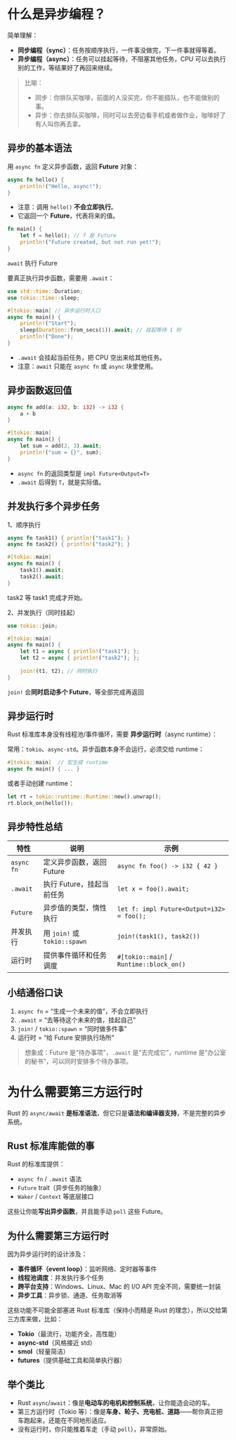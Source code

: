 # 什么是异步编程？

简单理解：

* **同步编程（sync）**：任务按顺序执行，一件事没做完，下一件事就得等着。
* **异步编程（async）**：任务可以挂起等待，不阻塞其他任务，CPU 可以去执行别的工作，等结果好了再回来继续。

> 比喻：
>
> * 同步：你排队买咖啡，前面的人没买完，你不能插队，也不能做别的事。
> * 异步：你去排队买咖啡，同时可以去旁边看手机或者做作业，咖啡好了有人叫你再去拿。


## 异步的基本语法


用 `async fn` 定义异步函数，返回 **Future** 对象：

```rust
async fn hello() {
    println!("Hello, async!");
}
```

* 注意：调用 `hello()` **不会立即执行**。
* 它返回一个 **Future**，代表将来的值。

```rust
fn main() {
    let f = hello(); // f 是 Future
    println!("Future created, but not run yet!");
}
```

`await` 执行 Future

要真正执行异步函数，需要用 `.await`：

```rust
use std::time::Duration;
use tokio::time::sleep;

#[tokio::main] // 异步运行时入口
async fn main() {
    println!("Start");
    sleep(Duration::from_secs(1)).await; // 挂起等待 1 秒
    println!("Done");
}
```

* `.await` 会挂起当前任务，把 CPU 空出来给其他任务。
* 注意：`await` 只能在 `async fn` 或 `async` 块里使用。

## 异步函数返回值

```rust
async fn add(a: i32, b: i32) -> i32 {
    a + b
}

#[tokio::main]
async fn main() {
    let sum = add(2, 3).await;
    println!("sum = {}", sum);
}
```

* `async fn` 的返回类型是 `impl Future<Output=T>`
* `.await` 后得到 `T`，就是实际值。


## 并发执行多个异步任务

1、顺序执行

```rust
async fn task1() { println!("task1"); }
async fn task2() { println!("task2"); }

#[tokio::main]
async fn main() {
    task1().await;
    task2().await;
}
```

task2 等 task1 完成才开始。

2、并发执行（同时挂起）

```rust
use tokio::join;

#[tokio::main]
async fn main() {
    let t1 = async { println!("task1"); };
    let t2 = async { println!("task2"); };
    
    join!(t1, t2); // 同时执行
}
```

`join!` 会**同时启动多个 Future**，等全部完成再返回


## 异步运行时

Rust 标准库本身没有线程池/事件循环，需要 **异步运行时**（async runtime）：

常用：`tokio`、`async-std`。异步函数本身不会运行，必须交给 runtime：

```rust
#[tokio::main]  // 宏生成 runtime
async fn main() { ... }
```

或者手动创建 runtime：

```rust
let rt = tokio::runtime::Runtime::new().unwrap();
rt.block_on(hello());
```

## 异步特性总结

| 特性         | 说明                         | 示例                                        |
| ---------- | -------------------------- | ----------------------------------------- |
| `async fn` | 定义异步函数，返回 Future           | `async fn foo() -> i32 { 42 }`            |
| `.await`   | 执行 Future，挂起当前任务           | `let x = foo().await;`                    |
| `Future`   | 异步值的类型，惰性执行                | `let f: impl Future<Output=i32> = foo();` |
| 并发执行       | 用 `join!` 或 `tokio::spawn` | `join!(task1(), task2())`                 |
| 运行时        | 提供事件循环和任务调度                | `#[tokio::main]` / `Runtime::block_on()`  |


## 小结通俗口诀

1. `async fn` = “生成一个未来的值”，不会立即执行
2. `.await` = “去等待这个未来的值，挂起自己”
3. `join!` / `tokio::spawn` = “同时做多件事”
4. 运行时 = “给 Future 安排执行场所”

> 想象成：Future 是“待办事项”，`.await` 是“去完成它”，runtime 是“办公室的秘书”，可以同时安排多个待办事项。



# 为什么需要第三方运行时

Rust 的 `async/await` **是标准语法**，但它只是**语法和编译器支持**，不是完整的异步系统。

## Rust 标准库能做的事

Rust 的标准库提供：

* `async fn` / `.await` 语法
* `Future` trait（异步任务的抽象）
* `Waker` / `Context` 等底层接口

这些让你能**写出异步函数**，并且能手动 `poll` 这些 Future。


## 为什么需要第三方运行时

因为异步运行时的设计涉及：

* **事件循环（event loop）**：监听网络、定时器等事件
* **线程池调度**：并发执行多个任务
* **跨平台支持**：Windows、Linux、Mac 的 I/O API 完全不同，需要统一封装
* **异步工具**：异步锁、通道、任务取消等

这些功能不可能全部塞进 Rust 标准库（保持小而精是 Rust 的理念），所以交给第三方库来做，比如：

* **Tokio**（最流行，功能齐全，高性能）
* **async-std**（风格接近 std）
* **smol**（轻量简洁）
* **futures**（提供基础工具和简单执行器）


## 举个类比

* Rust `async`/`await`：像是**电动车的电机和控制系统**，让你能造会动的车。
* 第三方运行时（Tokio 等）：像是**车身、轮子、充电桩、道路**——帮你真正把车跑起来，还能在不同地形适应。
* 没有运行时，你只能推着车走（手动 `poll`），非常原始。